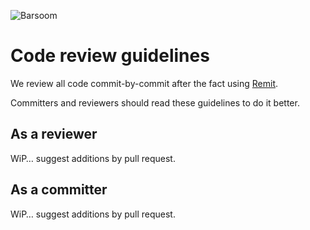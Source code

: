 ![Barsoom](http://barsoom.se/barsoom.png)

# Code review guidelines

We review all code commit-by-commit after the fact using [Remit](https://github.com/henrik/remit/).

Committers and reviewers should read these guidelines to do it better.

## As a reviewer

WiP… suggest additions by pull request.

## As a committer

WiP… suggest additions by pull request.
